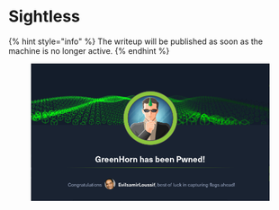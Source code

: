 # Sightless

{% hint style="info" %}
The writeup will be published as soon as the machine is no longer active.
{% endhint %}

<figure><img src="../.gitbook/assets/image.png" alt=""><figcaption></figcaption></figure>
